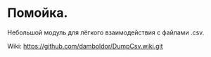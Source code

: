 # Помойка.
Небольшой модуль для лёгкого взаимодействия с файлами .csv.

Wiki: https://github.com/damboldor/DumpCsv.wiki.git
